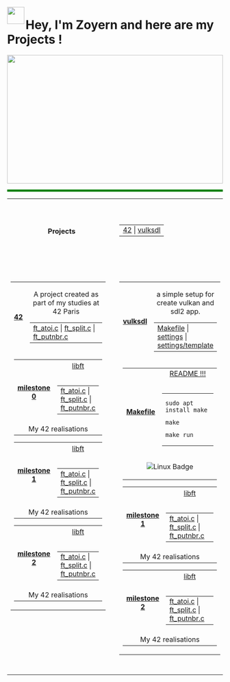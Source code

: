 <p align="center">
  <img src="https://raw.githubusercontent.com/innng/innng/master/assets/kyubey.gif" height="40" align="left">
  <h1 align="left">Hey, I'm Zoyern and here are my Projects !</h1>
</p>

<p align="center" style="padding: 0; margin: 0;">
  <img src="https://i.pinimg.com/originals/00/f1/92/00f192e41351c603ddc715188a487cf5.gif" width="100%" height="300">
</p>

<hr style="height: 5px; border-width: 0; background-color: green;">

<table align="center" width="100%">
  <tr align="center"  valign="center" height="150" width="100%">
        <th colspan="2" height="150" width="100%">Projects</th>
          <td width="100%">
            <table align="center" valign="center" width="100%">
                    <tr width="100%"></tr>
                     <td width="100%">
                      <a width="100%" href="test3/cloclo1.txt">42</a> <span>|</span>
                      <a width="100%" href="test3/cloclo2.txt">vulksdl</a> 
                    </td>
            </table>
        </td>
  </tr>
  <td valign="top" align="center">
      <p align="center">
  <img src="https://i.imgur.com/dBaSKWF.gif" width="100%" height="10">
</p>
<table align="center" width="300">
  <!-- Ligne principale avec le titre et le premier bloc de fichiers -->
  <tr align="center" height="150" width="100%">
        <th colspan="1" height="150"><a href="test3/cloclo1.txt">42</a></th>
          <td width="100%">
            <table align="center" valign="center" width="100%">
                    <tr width="100%" align="center" valign="center">
                      <p>A project created as part of my studies at 42 Paris</p>
                    </tr>
                     <td width="100%">
                      <a href="test3/cloclo1.txt">ft_atoi.c</a> <span>|</span>
                      <a href="test3/cloclo2.txt">ft_split.c</a> <span>|</span>
                      <a href="test3/cloclo3.txt">ft_putnbr.c</a>
                    </td>
            </table>
        </td>
  </tr>
  <!-- Une seule cellule contenant tous les autres tableaux en ligne -->
  <tr>
    <td colspan="2" align="center" valign="top" width="100%">
      <table align="center" width="100%">
      <tr align="center" valign="center" height="150" width="100%">
        <th height="150"><a href="test3/cloclo1.txt">milestone 0</a></th>
          <td width="100%">
            <table align="center" valign="center" width="100%">
                    <tr width="100%">
                      <a href="test3/cloclo1.txt">libft</a>
                    </tr>
                    <br/><br>
                     <td width="100%">
                      <a href="test3/cloclo1.txt">ft_atoi.c</a> <span>|</span>
                      <a href="test3/cloclo2.txt">ft_split.c</a> <span>|</span>
                      <a href="test3/cloclo3.txt">ft_putnbr.c</a>
                    </td>
            </table>
        </td>
      </tr>
        <td colspan="2" align="center" valign="top" >My 42 realisations</td>
      </table>
      <table align="center" width="100%">
      <tr align="center" valign="center" height="150" width="100%">
        <th height="150"><a href="test3/cloclo1.txt">milestone 1</a></th>
          <td width="100%">
            <table align="center" valign="center" width="100%">
                    <tr width="100%">
                      <a href="test3/cloclo1.txt">libft</a>
                    </tr>
                    <br/><br>
                     <td width="100%">
                      <a href="test3/cloclo1.txt">ft_atoi.c</a> <span>|</span>
                      <a href="test3/cloclo2.txt">ft_split.c</a> <span>|</span>
                      <a href="test3/cloclo3.txt">ft_putnbr.c</a>
                    </td>
            </table>
        </td>
      </tr>
        <td colspan="2" align="center" valign="center" >My 42 realisations</td>
      </table>
      <table align="center" width="100%">
      <tr align="center" valign="center" height="150" width="100%">
        <th height="150"><a href="test3/cloclo1.txt">milestone 2</a></th>
          <td width="100%">
            <table align="center" valign="center" width="100%">
                    <tr width="100%">
                      <a href="test3/cloclo1.txt">libft</a>
                    </tr>
                      <br/><br>
                     <td width="100%">
                      <a href="test3/cloclo1.txt">ft_atoi.c</a> <span>|</span>
                      <a href="test3/cloclo2.txt">ft_split.c</a> <span>|</span>
                      <a href="test3/cloclo3.txt">ft_putnbr.c</a>
                    </td>
            </table>
        </td>
      </tr>
        <td colspan="2" align="center" valign="center" >My 42 realisations</td>
      </table>
    </td>
  </tr>
</table>
      <p align="center">
  <img src="https://i.imgur.com/dBaSKWF.gif" width="100%" height="10">
</p>
<td/>
<td valign="top" align="center">
    <p align="center">
  <img src="https://i.imgur.com/dBaSKWF.gif" width="100%" height="10">
</p>
<table align="center" width="300">
  <!-- Ligne principale avec le titre et le premier bloc de fichiers -->
  <tr align="center"  valign="center" height="150" width="100%">
        <th colspan="1" height="150"><a href="test3/cloclo1.txt">vulksdl</a></th>
          <td width="100%">
            <table align="center" valign="center" width="100%">
                    <tr width="100%" align="center" valign="center">
                      <p>a simple setup for create vulkan and sdl2 app.</p>
                    </tr>
                     <td width="100%">
                      <a href="test3/cloclo1.txt">Makefile</a> <span>|</span>
                      <a href="test3/cloclo2.txt">settings</a> <span>|</span>
                      <a href="test3/cloclo2.txt">settings/template</a>
                    </td>
            </table>
        </td>
  </tr>
  <!-- Une seule cellule contenant tous les autres tableaux en ligne -->
  <tr>
    <td colspan="2" align="center" valign="center" width="100%">
      <table align="center" width="100%">
      <tr align="center" valign="center" height="150" width="100%">
        <th height="150"><a href="test3/cloclo1.txt">Makefile</a></th>
          <td width="100%">
            <table align="center" valign="center" width="100%">
                    <tr width="100%">
                      <a href="test3/cloclo1.txt">README !!!</a>
                    </tr>
                    <br/><br>
                     <td width="100%">
                            <pre><code>sudo apt install make</code></pre>
                            <pre><code>make</code></pre> 
                            <pre><code>make run</code></pre>
                    </td>
            </table>
        </td>
      </tr>
        <td colspan="2" align="center" valign="center" >
  <p align="center" valign="center">
  <img src="https://img.shields.io/badge/Linux-FCC624?style=for-the-badge&logo=linux&logoColor=black" alt="Linux Badge">
</p></td>
      </table>
      <table align="center" width="100%">
      <tr align="center" valign="center" height="150" width="100%">
        <th height="150"><a href="test3/cloclo1.txt">milestone 1</a></th>
          <td width="100%">
            <table align="center" valign="center" width="100%">
                    <tr width="100%">
                      <a href="test3/cloclo1.txt">libft</a>
                    </tr>
                    <br/><br>
                     <td width="100%">
                      <a href="test3/cloclo1.txt">ft_atoi.c</a> <span>|</span>
                      <a href="test3/cloclo2.txt">ft_split.c</a> <span>|</span>
                      <a href="test3/cloclo3.txt">ft_putnbr.c</a>
                    </td>
            </table>
        </td>
      </tr>
        <td colspan="2" align="center" valign="center" >My 42 realisations</td>
      </table>
      <table align="center" width="100%">
      <tr align="center" valign="center" height="150" width="100%">
        <th height="150"><a href="test3/cloclo1.txt">milestone 2</a></th>
          <td width="100%">
            <table align="center" valign="center" width="100%">
                    <tr width="100%">
                      <a href="test3/cloclo1.txt">libft</a>
                    </tr>
                    <br/><br>
                     <td width="100%">
                      <a href="test3/cloclo1.txt">ft_atoi.c</a> <span>|</span>
                      <a href="test3/cloclo2.txt">ft_split.c</a> <span>|</span>
                      <a href="test3/cloclo3.txt">ft_putnbr.c</a>
                    </td>
            </table>
        </td>
      </tr>
        <td colspan="2" align="center" valign="center" >My 42 realisations</td>
      </table>
    </td>
  </tr>
</table>
    <p align="center">
  <img src="https://i.imgur.com/dBaSKWF.gif" width="100%" height="10">
</p>
</td>
</table>
